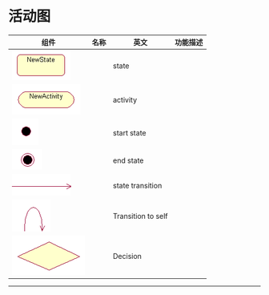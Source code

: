 # 活动图
|组件|名称|英文|功能描述|
|----|----|----|----|
|![](/UML/images/newState.png)||state||
|![](/UML/images/newActivity.png)||activity||
|![](/UML/images/StartState.png)||start state||
|![](/UML/images/EndState.png)||end state||
|![](/UML/images/StateTransition.png)||state transition||
|![](/UML/images/TransitionToSelf.png)||Transition to self||
|![](/UML/images/Decision.png)||Decision||

---

